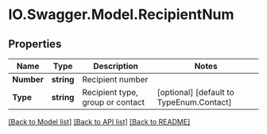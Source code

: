 # IO.Swagger.Model.RecipientNum
## Properties

Name | Type | Description | Notes
------------ | ------------- | ------------- | -------------
**Number** | **string** | Recipient number | 
**Type** | **string** | Recipient type, group or contact | [optional] [default to TypeEnum.Contact]

[[Back to Model list]](../README.md#documentation-for-models) [[Back to API list]](../README.md#documentation-for-api-endpoints) [[Back to README]](../README.md)

